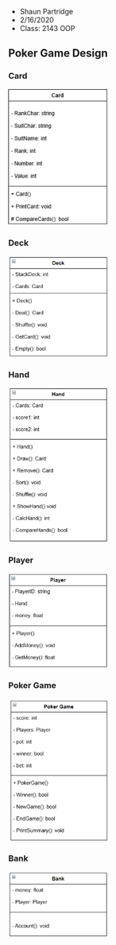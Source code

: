 * Shaun Partridge
* 2/16/2020
* Class: 2143 OOP

## Poker Game Design

### Card

<img src="https://github.com/ShaunJPartridge/2143-OOP-Partridge/blob/master/Images/Card.png" width="200">

### Deck

<img src="https://github.com/ShaunJPartridge/2143-OOP-Partridge/blob/master/Images/Deck.png" width="200">

### Hand

<img src="https://github.com/ShaunJPartridge/2143-OOP-Partridge/blob/master/Images/Hand.png" width="200">

### Player

<img src="https://github.com/ShaunJPartridge/2143-OOP-Partridge/blob/master/Images/Player.png" width="200">

### Poker Game

<img src="https://github.com/ShaunJPartridge/2143-OOP-Partridge/blob/master/Images/Poker%20Game.png" width="200">

### Bank

<img src="https://github.com/ShaunJPartridge/2143-OOP-Partridge/blob/master/Images/Bank.png" width="200">


